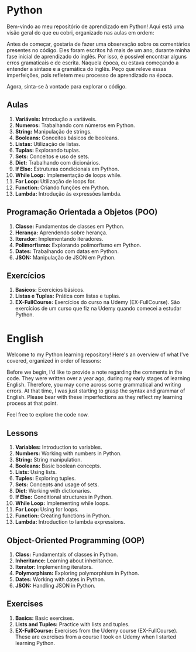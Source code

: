 # Python

Bem-vindo ao meu repositório de aprendizado em Python! Aqui está uma visão geral do que eu cobri, organizado nas aulas em ordem:

Antes de começar, gostaria de fazer uma observação sobre os comentários presentes no código. Eles foram escritos há mais de um ano, durante minha fase inicial de aprendizado do inglês. Por isso, é possível encontrar alguns erros gramaticais e de escrita. Naquela época, eu estava começando a entender a sintaxe e a gramática do inglês. Peço que releve essas imperfeições, pois refletem meu processo de aprendizado na época.

Agora, sinta-se à vontade para explorar o código.

## Aulas
1. **Variáveis:** Introdução a variáveis.
2. **Numeros:** Trabalhando com números em Python.
3. **String:** Manipulação de strings.
4. **Booleans:** Conceitos básicos de booleans.
5. **Listas:** Utilização de listas.
6. **Tuplas:** Explorando tuplas.
7. **Sets:** Conceitos e uso de sets.
8. **Dict:** Trabalhando com dicionários.
9. **If Else:** Estruturas condicionais em Python.
10. **While Loop:** Implementação de loops while.
11. **For Loop:** Utilização de loops for.
12. **Function:** Criando funções em Python.
13. **Lambda:** Introdução às expressões lambda.

## Programação Orientada a Objetos (POO)
1. **Classe:** Fundamentos de classes em Python.
2. **Herança:** Aprendendo sobre herança.
3. **Iterador:** Implementando iteradores.
4. **Polimorfismo:** Explorando polimorfismo em Python.
5. **Dates:** Trabalhando com datas em Python.
6. **JSON:** Manipulação de JSON em Python.

## Exercícios
1. **Basicos:** Exercícios básicos.
2. **Listas e Tuplas:** Prática com listas e tuplas.
3. **EX-FullCourse:** Exercícios do curso na Udemy (EX-FullCourse). São exercícios de um curso que fiz na Udemy quando comecei a estudar Python.




# English

Welcome to my Python learning repository! Here's an overview of what I've covered, organized in order of lessons:

Before we begin, I'd like to provide a note regarding the comments in the code. They were written over a year ago, during my early stages of learning English. Therefore, you may come across some grammatical and writing errors. At that time, I was just starting to grasp the syntax and grammar of English. Please bear with these imperfections as they reflect my learning process at that point.

Feel free to explore the code now. 

## Lessons
1. **Variables:** Introduction to variables.
2. **Numbers:** Working with numbers in Python.
3. **String:** String manipulation.
4. **Booleans:** Basic boolean concepts.
5. **Lists:** Using lists.
6. **Tuples:** Exploring tuples.
7. **Sets:** Concepts and usage of sets.
8. **Dict:** Working with dictionaries.
9. **If Else:** Conditional structures in Python.
10. **While Loop:** Implementing while loops.
11. **For Loop:** Using for loops.
12. **Function:** Creating functions in Python.
13. **Lambda:** Introduction to lambda expressions.

## Object-Oriented Programming (OOP)
1. **Class:** Fundamentals of classes in Python.
2. **Inheritance:** Learning about inheritance.
3. **Iterator:** Implementing iterators.
4. **Polymorphism:** Exploring polymorphism in Python.
5. **Dates:** Working with dates in Python.
6. **JSON:** Handling JSON in Python.

## Exercises
1. **Basics:** Basic exercises.
2. **Lists and Tuples:** Practice with lists and tuples.
3. **EX-FullCourse:** Exercises from the Udemy course (EX-FullCourse). These are exercises from a course I took on Udemy when I started learning Python.
